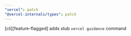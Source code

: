 ```yaml
---
"vercel": patch
"@vercel-internals/types": patch
---
```


[cli][feature-flagged] adds stub `vercel guidance` command
